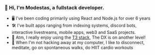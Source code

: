 ### 👋 Hi, I'm Modestas, a fullstack developer.

- 🖥️ I've been coding primarily using React and Node.js for over 6 years
- 🛠️ I've built apps ranging from indexing systems, discord bots, interactive livestreams, mobile apps, web3 and SaaS projects.
- 🧰 Atm, I really enjoy using the [T3 stack](https://create.t3.gg/), The DX is on another level!
- 🍃 When I'm not hacking away at my computer, I like to disconnect, meditate, go on spontaneous walks, do HIIT cardio workouts

 

<!--
### 👋 Hi, I'm Modestas, a fullstack developer currently based in London.

🛠️ I have built and contributed to apps ranging from discord bots, interactive livestreams, mobile apps, crypto projects and SaaS apps. Wether it be crafting responsive UI's or implementing robust backends and API's, I find joy in all aspects of the development process.

🧰 At the moment, I really enjoy using the ["T3 stack"](https://create.t3.gg/) pioneerd by Theo Browne. The DX is on another level!

🍃 When I'm not hacking away at my computer, I like to disconnect and go on spontaneous walks, meditate and do a HIIT cardio workout. I also enjoy travelling to new places, most recently I drove to Scotland to explore the Isle of Skye.
-->

<!--
**KModestas2/KModestas2** is a ✨ _special_ ✨ repository because its `README.md` (this file) appears on your GitHub profile.

Here are some ideas to get you started:

- 🔭 I’m currently working on ...
- 🌱 I’m currently learning ...
- 👯 I’m looking to collaborate on ...
- 🤔 I’m looking for help with ...
- 💬 Ask me about ...
- 📫 How to reach me: ...riety of fu
- 😄 Pronouns: ...
- ⚡ Fun fact: ...
-->

